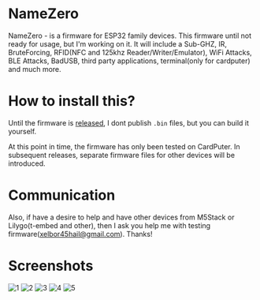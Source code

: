 # NameZero

NameZero - is a firmware for ESP32 family devices. This firmware until not ready for usage, but I'm working on it. It will include a Sub-GHZ, IR, BruteForcing, RFID(NFC and 125khz Reader/Writer/Emulator), WiFi Attacks, BLE Attacks, BadUSB, third party applications, terminal(only for cardputer) and much more.

# How to install this?

Until the firmware is [released](https://github.com/Xelbor/NameZero/releases), I dont publish `.bin` files, but you can build it yourself.

At this point in time, the firmware has only been tested on CardPuter. In subsequent releases, separate firmware files for other devices will be introduced.

# Communication
Also, if have a desire to help and have other devices from M5Stack or Lilygo(t-embed and other), then I ask you help me with testing firmware(xelbor45hail@gmail.com). Thanks!

# Screenshots
![1](https://github.com/user-attachments/assets/1198b21f-25d4-4d41-8ae1-8a2888bfa870)
![2](https://github.com/user-attachments/assets/15d96689-1ee2-4f39-9f3b-46b5adab4c56)
![3](https://github.com/user-attachments/assets/fd3924b7-c816-40b6-b67d-2121a873641d)
![4](https://github.com/user-attachments/assets/dfa2028d-b74b-4633-bf99-21c17243b4a1)
![5](https://github.com/user-attachments/assets/0e17432c-d43b-4cae-91a3-41e8425055cd)
